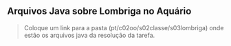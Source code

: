 ## Arquivos Java sobre Lombriga no Aquário

> Coloque um link para a pasta (pt/c02oo/s02classe/s03lombriga) onde estão os arquivos java da resolução da tarefa.
